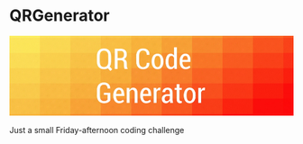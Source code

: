 # QRGenerator
<img src="https://github.com/varjakw/varjakw/blob/main/QRGenerator.jpg"/>

Just a small Friday-afternoon coding challenge
